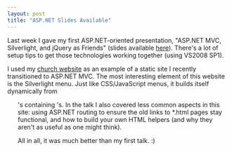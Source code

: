 ```yaml
---
layout: post
title: "ASP.NET Slides Available"
---
```

Last week I gave my first ASP.NET-oriented presentation, "ASP.NET MVC, Silverlight, and jQuery as Friends" (slides available [here](http://nmichigan.net/2010/02/great-asp-net-presentation-in-traverse-city-mi/)). There's a lot of setup tips to get those technologies working together (using VS2008 SP1).



I used my [church website](http://www.landmarkbaptist.ws/) as an example of a static site I recently transitioned to ASP.NET MVC. The most interesting element of this website is the Silverlight menu. Just like CSS/JavaScript menus, it builds itself dynamically from <ul>'s containing <a>'s. In the talk I also covered less common aspects in this site: using ASP.NET routing to ensure the old links to *.html pages stay functional, and how to build your own HTML helpers (and why they aren't as useful as one might think).



All in all, it was much better than my first talk. :)

